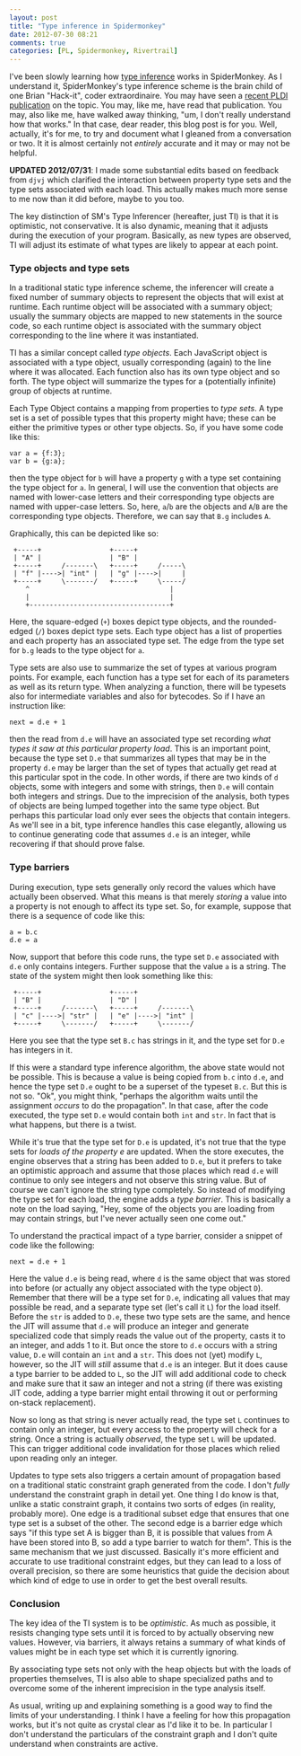 ```yaml
---
layout: post
title: "Type inference in Spidermonkey"
date: 2012-07-30 08:21
comments: true
categories: [PL, Spidermonkey, Rivertrail]
---
```


I've been slowly learning how [type inference][ti] works in
SpiderMonkey.  As I understand it, SpiderMonkey's type inference
scheme is the brain child of one Brian "Hack-it", coder
extraordinaire.  You may have seen a [recent PLDI publication][pldi]
on the topic. You may, like me, have read that publication.  You may,
also like me, have walked away thinking, "um, I don't really
understand how that works."  In that case, dear reader, this blog post
is for you.  Well, actually, it's for me, to try and document what I
gleaned from a conversation or two.  It it is almost certainly not
*entirely* accurate and it may or may not be helpful.

**UPDATED 2012/07/31**: I made some substantial edits based on
feedback from `djvj` which clarified the interaction between property
type sets and the type sets associated with each load.  This actually
makes much more sense to me now than it did before, maybe to you too.

<!-- more -->

[ti]: https://wiki.mozilla.org/TypeInference
[pldi]: http://dl.acm.org/citation.cfm?id=2254094

The key distinction of SM's Type Inferencer (hereafter, just TI) is
that it is optimistic, not conservative.  It is also dynamic, meaning
that it adjusts during the execution of your program.  Basically, as
new types are observed, TI will adjust its estimate of what types are
likely to appear at each point.

### Type objects and type sets

In a traditional static type inference scheme, the inferencer will
create a fixed number of summary objects to represent the objects that
will exist at runtime.  Each runtime object will be associated with a
summary object; usually the summary objects are mapped to new
statements in the source code, so each runtime object is associated
with the summary object corresponding to the line where it was
instantiated.

TI has a similar concept called *type objects*.  Each JavaScript
object is associated with a type object, usually corresponding (again)
to the line where it was allocated.  Each function also has its own
type object and so forth. The type object will summarize the types for
a (potentially infinite) group of objects at runtime.

Each Type Object contains a mapping from properties to *type sets*.  A
type set is a set of possible types that this property might have;
these can be either the primitive types or other type objects.  So,
if you have some code like this:

    var a = {f:3};
    var b = {g:a};

then the type object for `b` will have a property `g` with a type set
containing the type object for `a`.  In general, I will use the
convention that objects are named with lower-case letters and their
corresponding type objects are named with upper-case letters.  So,
here, `a`/`b` are the objects and `A`/`B` are the corresponding type
objects.  Therefore, we can say that `B.g` includes `A`.

Graphically, this can be depicted like so:

     +-----+                 +-----+
     | "A" |                 | "B" |
     +-----+     /-------\   +-----+     /-----\
     | "f" |---->| "int" |   | "g" |---->|     |
     +-----+     \-------/   +-----+     \-----/
        ^                                   |
        |                                   |
        +-----------------------------------+


Here, the square-edged (`+`) boxes depict type objects, and the
rounded-edged (`/`) boxes depict type sets.  Each type object has a
list of properties and each property has an associated type set.  The
edge from the type set for `b.g` leads to the type object for `a`.

Type sets are also use to summarize the set of types at various
program points.  For example, each function has a type set for each of
its parameters as well as its return type.  When analyzing a function,
there will be typesets also for intermediate variables and also for
bytecodes.  So if I have an instruction like:

    next = d.e + 1
    
then the read from `d.e` will have an associated type set recording
*what types it saw at this particular property load*.  This is an
important point, because the type set `D.e` that summarizes all types
that may be in the property `d.e` may be larger than the set of types
that actually get read at this particular spot in the code.  In other
words, if there are two kinds of `d` objects, some with integers and
some with strings, then `D.e` will contain both integers and strings.
Due to the imprecision of the analysis, both types of objects are
being lumped together into the same type object.  But perhaps this
particular load only ever sees the objects that contain integers.  As
we'll see in a bit, type inference handles this case elegantly,
allowing us to continue generating code that assumes `d.e` is an
integer, while recovering if that should prove false.

### Type barriers

During execution, type sets generally only record the values which
have actually been observed.  What this means is that merely *storing*
a value into a property is not enough to affect its type set.  So, for
example, suppose that there is a sequence of code like this:

    a = b.c
    d.e = a

Now, support that before this code runs, the type set `D.e` associated
with `d.e` only contains integers.  Further suppose that the value `a`
is a string. The state of the system might then look something like
this:

     +-----+                 +-----+
     | "B" |                 | "D" |
     +-----+     /-------\   +-----+     /-------\
     | "c" |---->| "str" |   | "e" |---->| "int" |
     +-----+     \-------/   +-----+     \-------/
     
Here you see that the type set `B.c` has strings in it, and the
type set for `D.e` has integers in it.  

If this were a standard type inference algorithm, the above state
would not be possible.  This is because a value is being copied from
`b.c` into `d.e`, and hence the type set `D.e` ought to be a superset
of the typeset `B.c`.  But this is not so.  "Ok", you might think,
"perhaps the algorithm waits until the assignment *occurs* to do the
propagation".  In that case, after the code executed, the type set
`D.e` would contain both `int` and `str`.  In fact that is what happens,
but there is a twist.

While it's true that the type set for `D.e` is updated, it's not true
that the type sets for *loads of the property e* are updated.  When
the store executes, the engine observes that a string has been added
to `D.e`, but it prefers to take an optimistic approach and assume
that those places which read `d.e` will continue to only see integers
and not observe this string value.  But of course we can't ignore the
string type completely. So instead of modifying the type set for each
load, the engine adds a *type barrier*.  This is basically a note on
the load saying, "Hey, some of the objects you are loading from may
contain strings, but I've never actually seen one come out."

To understand the practical impact of a type barrier, consider a snippet
of code like the following:

    next = d.e + 1

Here the value `d.e` is being read, where `d` is the same object that
was stored into before (or actually any object associated with the
type object `D`).  Remember that there will be a type set for `D.e`,
indicating all values that may possible be read, and a separate type
set (let's call it `L`) for the load itself.  Before the `str` is
added to `D.e`, these two type sets are the same, and hence the JIT
will assume that `d.e` will produce an integer and generate
specialized code that simply reads the value out of the property,
casts it to an integer, and adds 1 to it.  But once the store to `d.e`
occurs with a string value, `D.e` will contain an `int` and a `str`.
This does not (yet) modify `L`, however, so the JIT will *still*
assume that `d.e` is an integer. But it does cause a type barrier to
be added to `L`, so the JIT will add additional code to check and make
sure that it saw an integer and not a string (if there was existing
JIT code, adding a type barrier might entail throwing it out or
performing on-stack replacement).

Now so long as that string is never actually read, the type set `L`
continues to contain only an integer, but every access to the property
will check for a string.  Once a string is actually *observed*, the
type set `L` will be updated. This can trigger additional code
invalidation for those places which relied upon reading only an
integer.

Updates to type sets also triggers a certain amount of propagation
based on a traditional static constraint graph generated from the
code.  I don't *fully* understand the constraint graph in detail yet.
One thing I do know is that, unlike a static constraint graph, it
contains two sorts of edges (in reality, probably more).  One edge is
a traditional subset edge that ensures that one type set is a subset
of the other.  The second edge is a barrier edge which says "if this
type set A is bigger than B, it is possible that values from A have
been stored into B, so add a type barrier to watch for them".  This is
the same mechanism that we just discussed.  Basically it's more
efficient and accurate to use traditional constraint edges, but they
can lead to a loss of overall precision, so there are some heuristics
that guide the decision about which kind of edge to use in order to
get the best overall results.

### Conclusion

The key idea of the TI system is to be *optimistic*.  As much as
possible, it resists changing type sets until it is forced to by
actually observing new values.  However, via barriers, it always
retains a summary of what kinds of values might be in each type set
which it is currently ignoring.

By associating type sets not only with the heap objects but with the
loads of properties themselves, TI is also able to shape specialized
paths and to overcome some of the inherent imprecision in the type
analysis itself.

As usual, writing up and explaining something is a good way to find
the limits of your understanding.  I think I have a feeling for how
this propagation works, but it's not quite as crystal clear as I'd
like it to be.  In particular I don't understand the particulars of
the constraint graph and I don't quite understand when constraints are
active.

